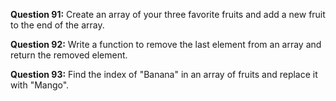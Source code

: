 **Question 91:** Create an array of your three favorite fruits and add a new fruit to the end of the array.

**Question 92:** Write a function to remove the last element from an array and return the removed element.

**Question 93:** Find the index of "Banana" in an array of fruits and replace it with "Mango".
